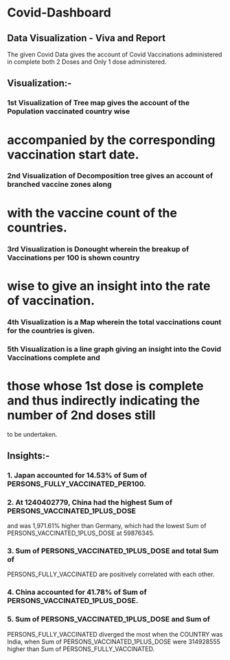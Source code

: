 # Covid-Dashboard
## Data Visualization - Viva and Report
The given Covid Data gives the account of Covid Vaccinations administered in complete both
2 Doses and Only 1 dose administered.
## Visualization:-
### 1st Visualization of Tree map gives the account of the Population vaccinated country wise
# accompanied by the corresponding vaccination start date.
### 2nd Visualization of Decomposition tree gives an account of branched vaccine zones along
# with the vaccine count of the countries.
### 3rd Visualization is Donought wherein the breakup of Vaccinations per 100 is shown country
# wise to give an insight into the rate of vaccination.
### 4th Visualization is a Map wherein the total vaccinations count for the countries is given.
### 5th Visualization is a line graph giving an insight into the Covid Vaccinations complete and
# those whose 1st dose is complete and thus indirectly indicating the number of 2nd doses still
to be undertaken.


## Insights:-
### 1. Japan accounted for 14.53% of Sum of PERSONS_FULLY_VACCINATED_PER100.
### 2. At 1240402779, China had the highest Sum of PERSONS_VACCINATED_1PLUS_DOSE
and was 1,971.61% higher than Germany, which had the lowest Sum of
PERSONS_VACCINATED_1PLUS_DOSE at 59876345.
### 3. Sum of PERSONS_VACCINATED_1PLUS_DOSE and total Sum of
PERSONS_FULLY_VACCINATED are positively correlated with each other.
### 4. China accounted for 41.78% of Sum of PERSONS_VACCINATED_1PLUS_DOSE.
### 5. Sum of PERSONS_VACCINATED_1PLUS_DOSE and Sum of
PERSONS_FULLY_VACCINATED diverged the most when the COUNTRY was India,
when Sum of PERSONS_VACCINATED_1PLUS_DOSE were 314928555 higher than Sum
of PERSONS_FULLY_VACCINATED.
